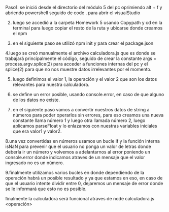 Paso1: se inició desde el directorio del módulo 5 del pc oprimiendo alt + f y abriendo powershell
seguido de code . para abrir el visualStudio

2. luego se accedió a la carpeta Homework 5 usando Copypath y cd en la terminal para luego copiar el resto de la  ruta y ubicarse donde creamos el npm

3. en el siguiente paso se utilizó npm init y para crear el package.json

4.luego se creó manualmente el archivo calculadora.js que es donde se trabajará principalmente el código, seguido de crear la constante args = process.argv.splice(2) para acceder a funciones internas del pc y el splice(2) para que no nos muestre datos irrelevantes por el momento.

5. luego definimos el valor 1, la operación y el valor 2 que son los datos relevantes para nuestra calculadora.

6. se define un error posible, usando console.error, en caso de que alguno de los datos no existe.

7. en el siguiente paso vamos a convertir nuestros datos de string a números para poder operarlos sin errores, para eso creamos una nueva constante llama número 1 y luego otra llamada número 2, luego aplicamos parseFloat y lo enlazamos con nuestras variables iniciales que era valor1 y valor2.

8.una vez convertidas en números usamos un bucle if y la función interna isNaN para prevenir que el usuario no ponga un valor de letras donde debería ir un número y volvemos a adelantarnos al error poniendo un console.error donde indicamos atraves de un mensaje que el valor ingresado no es un número.

9.finalmente utilizamos varios bucles en donde dependiendo de la operación habrá un posible resultado y ya que estamos en eso, en caso de que el usuario intente dividir entre 0, dejaremos un mensaje de error donde se le informará que esto no es posible.

finalmente la calculadora será funcional atraves de node calculadora.js <numero1> <operación> <numero2>